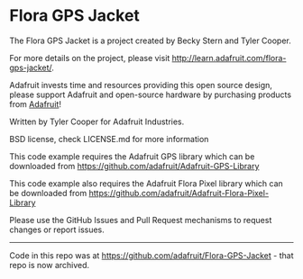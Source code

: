 # Flora GPS Jacket

The Flora GPS Jacket is a project created by Becky Stern and Tyler Cooper.  

For more details on the project, please visit http://learn.adafruit.com/flora-gps-jacket/.

Adafruit invests time and resources providing this open source design, please support Adafruit and 
open-source hardware by purchasing products from [Adafruit](https://www.adafruit.com/)!

Written by Tyler Cooper for Adafruit Industries.

BSD license, check LICENSE.md for more information

This code example requires the Adafruit GPS library which can be downloaded from https://github.com/adafruit/Adafruit-GPS-Library

This code example also requires the Adafruit Flora Pixel library which can be downloaded from https://github.com/adafruit/Adafruit-Flora-Pixel-Library

Please use the GitHub Issues and Pull Request mechanisms to request changes or report issues. 

----------------------
Code in this repo was at https://github.com/adafruit/Flora-GPS-Jacket - that repo is now archived.
